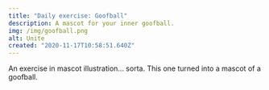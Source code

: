 ```yaml
---
title: "Daily exercise: Goofball"
description: A mascot for your inner goofball.
img: /img/goofball.png
alt: Unite
created: "2020-11-17T10:58:51.640Z"
---
```

An exercise in mascot illustration... sorta. This one turned into a mascot of a goofball.